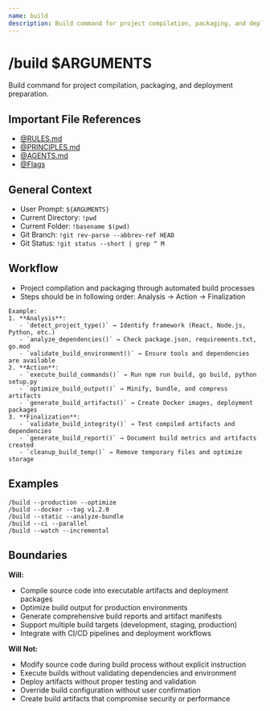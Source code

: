 ```yaml
---
name: build
description: Build command for project compilation, packaging, and deployment preparation
---
```


# /build $ARGUMENTS

Build command for project compilation, packaging, and deployment preparation.

## Important File References
- [@RULES.md](../RULES.md)
- [@PRINCIPLES.md](../PRINCIPLES.md)
- [@AGENTS.md](../AGENTS.md)
- [@Flags](../FLAGS.md)

## General Context

- User Prompt: 
`${ARGUMENTS}`
- Current Directory: 
`!pwd`
- Current Folder: 
`!basename $(pwd)`
- Git Branch: 
`!git rev-parse --abbrev-ref HEAD`
- Git Status: 
`!git status --short | grep ^ M`

## Workflow
- Project compilation and packaging through automated build processes
- Steps should be in following order: Analysis → Action → Finalization

```
Example:
1. **Analysis**:
   - `detect_project_type()` → Identify framework (React, Node.js, Python, etc.)
   - `analyze_dependencies()` → Check package.json, requirements.txt, go.mod
   - `validate_build_environment()` → Ensure tools and dependencies are available
2. **Action**:
   - `execute_build_commands()` → Run npm run build, go build, python setup.py
   - `optimize_build_output()` → Minify, bundle, and compress artifacts
   - `generate_build_artifacts()` → Create Docker images, deployment packages
3. **Finalization**:
   - `validate_build_integrity()` → Test compiled artifacts and dependencies
   - `generate_build_report()` → Document build metrics and artifacts created
   - `cleanup_build_temp()` → Remove temporary files and optimize storage
```

## Examples
```
/build --production --optimize
/build --docker --tag v1.2.0
/build --static --analyze-bundle
/build --ci --parallel
/build --watch --incremental
```

## Boundaries

**Will:**
- Compile source code into executable artifacts and deployment packages
- Optimize build output for production environments
- Generate comprehensive build reports and artifact manifests
- Support multiple build targets (development, staging, production)
- Integrate with CI/CD pipelines and deployment workflows

**Will Not:**
- Modify source code during build process without explicit instruction
- Execute builds without validating dependencies and environment
- Deploy artifacts without proper testing and validation
- Override build configuration without user confirmation
- Create build artifacts that compromise security or performance